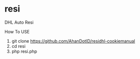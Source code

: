 # resi
DHL Auto Resi

How To USE
1. git clone https://github.com/AhanDotID/residhl-cookiemanual
2. cd resi
3. php resi.php
